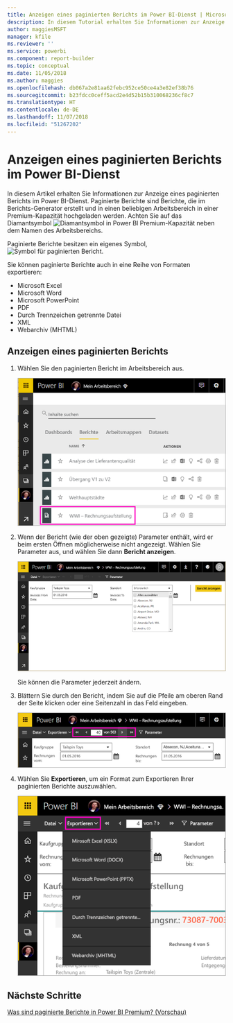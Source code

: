 ```yaml
---
title: Anzeigen eines paginierten Berichts im Power BI-Dienst | Microsoft-Dokumentation
description: In diesem Tutorial erhalten Sie Informationen zur Anzeige paginierter Berichte im Power BI-Dienst.
author: maggiesMSFT
manager: kfile
ms.reviewer: ''
ms.service: powerbi
ms.component: report-builder
ms.topic: conceptual
ms.date: 11/05/2018
ms.author: maggies
ms.openlocfilehash: db067a2e81aa62febc952ce50ce4a3e82ef38b76
ms.sourcegitcommit: b23fdcc0ceff5acd2e4d52b15b310068236cf8c7
ms.translationtype: HT
ms.contentlocale: de-DE
ms.lasthandoff: 11/07/2018
ms.locfileid: "51267202"
---
```

# <a name="view-a-paginated-report-in-the-power-bi-service"></a>Anzeigen eines paginierten Berichts im Power BI-Dienst

In diesem Artikel erhalten Sie Informationen zur Anzeige eines paginierten Berichts im Power BI-Dienst. Paginierte Berichte sind Berichte, die im Berichts-Generator erstellt und in einen beliebigen Arbeitsbereich in einer Premium-Kapazität hochgeladen werden. Achten Sie auf das Diamantsymbol ![Diamantsymbol in Power BI Premium-Kapazität](media/paginated-reports-save-to-power-bi-service/premium-diamond.png) neben dem Namen des Arbeitsbereichs. 

Paginierte Berichte besitzen ein eigenes Symbol, ![Symbol für paginierten Bericht](media/paginated-reports-view-power-bi-service/power-bi-paginated-report-icon.png).

Sie können paginierte Berichte auch in eine Reihe von Formaten exportieren: 

- Microsoft Excel
- Microsoft Word
- Microsoft PowerPoint
- PDF
- Durch Trennzeichen getrennte Datei
- XML
- Webarchiv (MHTML)

## <a name="view-a-paginated-report"></a>Anzeigen eines paginierten Berichts

1. Wählen Sie den paginierten Bericht im Arbeitsbereich aus.

    ![Paginierter Bericht im Power BI-Dienst](media/paginated-reports-view-power-bi-service/power-bi-paginated-report-in-service.png)

2. Wenn der Bericht (wie der oben gezeigte) Parameter enthält, wird er beim ersten Öffnen möglicherweise nicht angezeigt. Wählen Sie Parameter aus, und wählen Sie dann **Bericht anzeigen**. 

     ![Parameter zum Anzeigen des Berichts auswählen](media/paginated-reports-view-power-bi-service/power-bi-paginated-select-parameters.png)

    Sie können die Parameter jederzeit ändern.

1. Blättern Sie durch den Bericht, indem Sie auf die Pfeile am oberen Rand der Seite klicken oder eine Seitenzahl in das Feld eingeben.
    
   ![Den Bericht durchblättern](media/paginated-reports-view-power-bi-service/power-bi-paginated-page-thru-report.png)

4. Wählen Sie **Exportieren**, um ein Format zum Exportieren Ihrer paginierten Berichte auszuwählen.

    ![Exportformat auswählen](media/paginated-reports-view-power-bi-service/power-bi-paginated-export.png)


## <a name="next-steps"></a>Nächste Schritte

[Was sind paginierte Berichte in Power BI Premium? (Vorschau)](paginated-reports-report-builder-power-bi.md)
